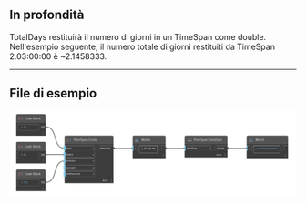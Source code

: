 ## In profondità
TotalDays restituirà il numero di giorni in un TimeSpan come double. Nell'esempio seguente, il numero totale di giorni restituiti da TimeSpan 2.03:00:00 è ~2.1458333.
___
## File di esempio

![TotalDays](./DSCore.TimeSpan.TotalDays_img.jpg)

